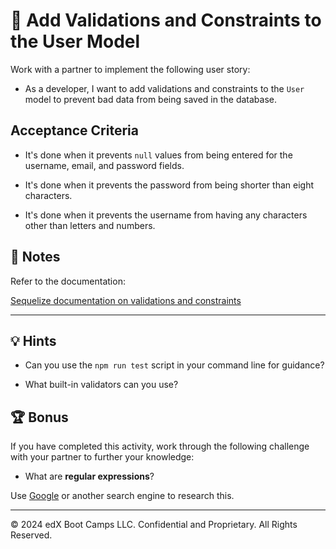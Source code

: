 # 📖 Add Validations and Constraints to the User Model

Work with a partner to implement the following user story:

* As a developer, I want to add validations and constraints to the `User` model to prevent bad data from being saved in the database.

## Acceptance Criteria

* It's done when it prevents `null` values from being entered for the username, email, and password fields.

* It's done when it prevents the password from being shorter than eight characters.

* It's done when it prevents the username from having any characters other than letters and numbers. 

## 📝 Notes

Refer to the documentation: 

[Sequelize documentation on validations and constraints](https://sequelize.org/master/manual/validations-and-constraints.html)

---

## 💡 Hints

* Can you use the `npm run test` script in your command line for guidance?

* What built-in validators can you use?

## 🏆 Bonus

If you have completed this activity, work through the following challenge with your partner to further your knowledge:

* What are **regular expressions**?

Use [Google](https://www.google.com) or another search engine to research this.

---
© 2024 edX Boot Camps LLC. Confidential and Proprietary. All Rights Reserved.
